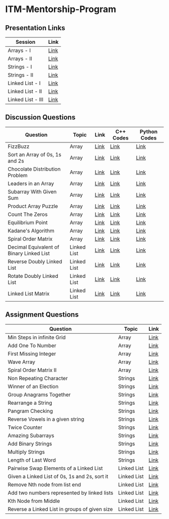 # ITM-Mentorship-Program

## Presentation Links
| Session | Link |
| ------- | ---- |
| Arrays - I | [Link](https://docs.google.com/presentation/d/1pbyZ62jbOY7sfqWIiuX1w-FcXAwSZoUsH8iMkAAQoGI/edit?usp=sharing) |
| Arrays - II | [Link](https://docs.google.com/presentation/d/1FLQNwLJsIbEz5lfT-RMQvd2FPjHBjC89Il3a5okbZmo/edit?usp=sharing) |
| Strings - I | [Link](https://docs.google.com/presentation/d/1flnVkgMmPN-NhN9Vook_mJgepdX0LTsBln1HR85XpKI/edit?usp=sharing) |
| Strings - II | [Link](https://docs.google.com/presentation/d/1flnVkgMmPN-NhN9Vook_mJgepdX0LTsBln1HR85XpKI/edit?usp=sharing) |
| Linked List - I | [Link](https://docs.google.com/presentation/d/1flnVkgMmPN-NhN9Vook_mJgepdX0LTsBln1HR85XpKI/edit?usp=sharing) |
| Linked List - II | [Link](https://docs.google.com/presentation/d/1qhplOujNZFNne2gsGoM1NO4_lSgtfsX0vPVJdTBweiY/edit?usp=sharing) |
| Linked List - III | [Link](https://docs.google.com/presentation/d/1eSYDzRM25eFvdfJ12n4mOfVCrMZw9HPkVT7g7TEPAS8/edit?usp=sharing) |

## Discussion Questions

| Question | Topic | Link | C++ Codes | Python Codes |
| -------- | ----- | ---- | --------- | ------------ |
| FizzBuzz | Array | [Link](https://www.hackerrank.com/challenges/fizzbuzz/problem) | [Link](https://github.com/rkritika1508/ITM-Mentorship-Program/blob/master/Week%201/C%2B%2B%20Codes/FizzBuzz.cpp) | [Link](https://github.com/rkritika1508/ITM-Mentorship-Program/blob/master/Week%201/Python%20Codes/FizzBuzz.py) |
| Sort an Array of 0s, 1s and 2s | Array | [Link](https://practice.geeksforgeeks.org/problems/sort-an-array-of-0s-1s-and-2s/0) | [Link](https://github.com/rkritika1508/ITM-Mentorship-Program/blob/master/Week%201/C%2B%2B%20Codes/SortAnArrayOf012.cpp) | [Link](https://github.com/rkritika1508/ITM-Mentorship-Program/blob/master/Week%201/Python%20Codes/SortAnArrayOf012.py) |
| Chocolate Distribution Problem | Array | [Link](https://practice.geeksforgeeks.org/problems/chocolate-distribution-problem/0) | [Link](https://github.com/rkritika1508/ITM-Mentorship-Program/blob/master/Week%201/C%2B%2B%20Codes/ChocolateDistributionProblem.cpp) | [Link](https://github.com/rkritika1508/ITM-Mentorship-Program/blob/master/Week%201/Python%20Codes/ChocolateDistributionProblem.py) |
| Leaders in an Array | Array | [Link](https://practice.geeksforgeeks.org/problems/leaders-in-an-array/0) | [Link](https://github.com/rkritika1508/ITM-Mentorship-Program/blob/master/Week%201/C%2B%2B%20Codes/LeadersInAnArray.cpp) | [Link](https://github.com/rkritika1508/ITM-Mentorship-Program/blob/master/Week%201/Python%20Codes/LeadersInAnArray.py) |
| Subarray With Given Sum | Array | [Link](https://practice.geeksforgeeks.org/problems/subarray-with-given-sum/0) | [Link](https://github.com/rkritika1508/ITM-Mentorship-Program/blob/master/Week%201/C%2B%2B%20Codes/SubarrayWithGivenSum.cpp) | [Link](https://github.com/rkritika1508/ITM-Mentorship-Program/blob/master/Week%201/Python%20Codes/SubarrayWithGivenSum.py) |
| Product Array Puzzle | Array | [Link](https://practice.geeksforgeeks.org/problems/product-array-puzzle/0/) | [Link](https://github.com/rkritika1508/ITM-Mentorship-Program/blob/master/Week%201/C%2B%2B%20Codes/ProductArrayPuzzle.cpp) | [Link](https://github.com/rkritika1508/ITM-Mentorship-Program/blob/master/Week%201/Python%20Codes/ProductArrayPuzzle.py) |
| Count The Zeros | Array | [Link](https://practice.geeksforgeeks.org/problems/count-the-zeros2550/0) | [Link](https://github.com/rkritika1508/ITM-Mentorship-Program/blob/master/Week%201/C%2B%2B%20Codes/CountTheZeros.cpp) | [Link](https://github.com/rkritika1508/ITM-Mentorship-Program/blob/master/Week%201/Python%20Codes/CountTheZeros.py) |
| Equilibrium Point |  Array | [Link](https://practice.geeksforgeeks.org/problems/equilibrium-point/0) | [Link](https://github.com/rkritika1508/ITM-Mentorship-Program/blob/master/Week%201/C%2B%2B%20Codes/EquilibriumPoint.cpp) | [Link](https://github.com/rkritika1508/ITM-Mentorship-Program/blob/master/Week%201/Python%20Codes/EquilibriumPoint.py) |
| Kadane's Algorithm | Array | [Link](https://practice.geeksforgeeks.org/problems/kadanes-algorithm/0) | [Link](https://github.com/rkritika1508/ITM-Mentorship-Program/blob/master/Week%201/C%2B%2B%20Codes/KadaneAlgorithm.cpp) | [Link](https://github.com/rkritika1508/ITM-Mentorship-Program/blob/master/Week%201/Python%20Codes/KadaneAlgorithm.py) |
| Spiral Order Matrix | Array | [Link](https://practice.geeksforgeeks.org/problems/spirally-traversing-a-matrix/0) | [Link](https://github.com/rkritika1508/ITM-Mentorship-Program/blob/master/Week%201/C%2B%2B%20Codes/SpirallyTraversingMatrix.cpp) | [Link](https://github.com/rkritika1508/ITM-Mentorship-Program/blob/master/Week%201/Python%20Codes/SpirallyTraversingMatrix.py) |
| Decimal Equivalent of Binary Linked List | Linked List | [Link](https://practice.geeksforgeeks.org/problems/decimal-equivalent-of-binary-linked-list/1) | [Link](https://github.com/rkritika1508/ITM-Mentorship-Program/blob/master/Week%204/C%2B%2B%20Codes/DecimalEquivalentOfBinaryLinkedList.cpp) | [Link](https://github.com/rkritika1508/ITM-Mentorship-Program/blob/master/Week%204/Python%20Codes/DecimalEquivalentOfBinaryLinkedList.py) |
| Reverse Doubly Linked List | Linked List | [Link](https://practice.geeksforgeeks.org/problems/reverse-a-doubly-linked-list/1) | [Link](https://github.com/rkritika1508/ITM-Mentorship-Program/blob/master/Week%204/C%2B%2B%20Codes/ReverseDoublyLinkedList.cpp) | [Link](https://github.com/rkritika1508/ITM-Mentorship-Program/blob/master/Week%204/Python%20Codes/ReverseDoublyLinkedList.py) |
| Rotate Doubly Linked List | Linked List | [Link](https://practice.geeksforgeeks.org/problems/rotate-doubly-linked-list-by-p-nodes/1) | [Link](https://github.com/rkritika1508/ITM-Mentorship-Program/blob/master/Week%204/C%2B%2B%20Codes/RotateDoublyLinkedList.cpp) | [Link](https://github.com/rkritika1508/ITM-Mentorship-Program/blob/master/Week%204/Python%20Codes/RotateDoublyLinkedList.py) |
| Linked List Matrix | Linked List | [Link](https://practice.geeksforgeeks.org/problems/linked-list-matrix/1) | [Link](https://github.com/rkritika1508/ITM-Mentorship-Program/blob/master/Week%204/C%2B%2B%20Codes/LinkedListMatrix.cpp) | [Link](https://github.com/rkritika1508/ITM-Mentorship-Program/blob/master/Week%204/Python%20Codes/LinkedListMatrix.py) |

## Assignment Questions

| Question | Topic | Link |
| -------- | ----- | ---- | 
| Min Steps in infinite Grid | Array | [Link](https://www.interviewbit.com/problems/min-steps-in-infinite-grid/) |
| Add One To Number | Array | [Link](https://www.interviewbit.com/problems/add-one-to-number/) |
| First Missing Integer | Array | [Link](https://www.interviewbit.com/problems/first-missing-integer/) |
| Wave Array | Array | [Link](https://www.interviewbit.com/problems/wave-array/)
| Spiral Order Matrix II | Array | [Link](https://www.interviewbit.com/problems/spiral-order-matrix-ii/) |
| Non Repeating Character | Strings | [Link](https://practice.geeksforgeeks.org/problems/non-repeating-character/0/) |
| Winner of an Election | Strings | [Link](https://practice.geeksforgeeks.org/problems/winner-of-an-election-where-votes-are-represented-as-candidate-names-1587115621/1/) |
| Group Anagrams Together | Strings | [Link](https://practice.geeksforgeeks.org/problems/k-anagrams-1/0/) |
| Rearrange a String | Strings | [Link](https://practice.geeksforgeeks.org/problems/rearrange-a-string/0/) |
| Pangram Checking | Strings | [Link](https://practice.geeksforgeeks.org/problems/pangram-checking-1587115620/1/) |
| Reverse Vowels in a given string | Strings | [Link](https://practice.geeksforgeeks.org/problems/reverse-vowels-in-a-given-string/0) |
| Twice Counter | Strings | [Link](https://practice.geeksforgeeks.org/problems/twice-counter4236/1/) |
| Amazing Subarrays | Strings | [Link](https://www.interviewbit.com/problems/amazing-subarrays/) |
| Add Binary Strings | Strings | [Link](https://www.interviewbit.com/problems/add-binary-strings/) |
| Multiply Strings | Strings | [Link](https://www.interviewbit.com/problems/multiply-strings/) |
| Length of Last Word | Strings | [Link](https://www.interviewbit.com/problems/length-of-last-word/) |
| Pairwise Swap Elements of a Linked List | Linked List | [Link](https://practice.geeksforgeeks.org/problems/pairwise-swap-elements-of-a-linked-list-by-swapping-data/1) |
| Given a Linked List of 0s, 1s and 2s, sort it | Linked List | [Link](https://practice.geeksforgeeks.org/problems/given-a-linked-list-of-0s-1s-and-2s-sort-it/1) |
| Remove Nth node from list end | Linked List | [Link](https://www.interviewbit.com/problems/remove-nth-node-from-list-end/) |
| Add two numbers represented by linked lists | Linked List | [Link](https://practice.geeksforgeeks.org/problems/add-two-numbers-represented-by-linked-lists/1) |
| Kth Node from Middle | Linked List | [Link](https://www.interviewbit.com/problems/kth-node-from-middle/) |
| Reverse a Linked List in groups of given size | Linked List | [Link](https://practice.geeksforgeeks.org/problems/reverse-a-linked-list-in-groups-of-given-size/1) |
